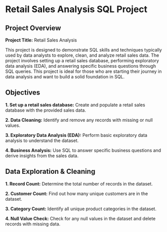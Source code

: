 # Retail Sales Analysis SQL Project

## Project Overview

**Project Title:** Retail Sales Analysis

This project is designed to demonstrate SQL skills and techniques typically used by data analysts to explore, clean, and analyze retail sales data. The project involves setting up a retail sales database, performing exploratory data analysis (EDA), and answering specific business questions through SQL queries. This project is ideal for those who are starting their journey in data analysis and want to build a solid foundation in SQL.

## Objectives

**1. Set up a retail sales database:** Create and populate a retail sales database with the provided sales data.

**2. Data Cleaning:** Identify and remove any records with missing or null values.

**3. Exploratory Data Analysis (EDA):** Perform basic exploratory data analysis to understand the dataset.

**4. Business Analysis:** Use SQL to answer specific business questions and derive insights from the sales data.
## Data Exploration & Cleaning

**1. Record Count:** Determine the total number of records in the dataset.

**2. Customer Count:** Find out how many unique customers are in the dataset.

**3. Category Count:** Identify all unique product categories in the dataset.

**4. Null Value Check:** Check for any null values in the dataset and delete records with missing data.
